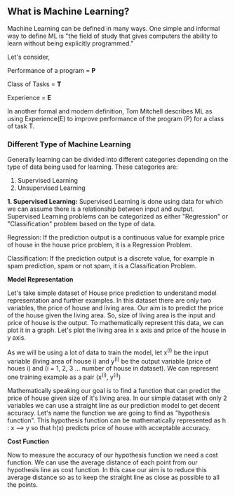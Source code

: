 
## What is Machine Learning?

Machine Learning can be defined in many ways. One simple and informal way to define ML is "the field of study that gives computers the ability to learn without being explicitly programmed."

Let's consider, 

Performance of a program = **P** 

Class of Tasks = **T** 

Experience = **E**

In another formal and modern definition, Tom Mitchell describes ML as using Experience(E) to improve performance of the program (P) for a class of task T.


### Different Type of Machine Learning

Generally learning can be divided into different categories depending on the type of data being used for learning. These categories are:
1. Supervised Learning
2. Unsupervised Learning


**1. Supervised Learning:**
Supervised Learning is done using data for which we can assume there is a relationship between input and output. Supervised Learning problems can be categorized as either "Regression" or "Classification" problem based on the type of data.  


Regression: If the prediction output is a continuous value for example price of house in the house price problem, it is a Regression Problem.

Classification: If the prediction output is a discrete value, for example in spam prediction, spam or not spam, it is a Classification Problem.


**Model Representation**


Let's take simple dataset of House price prediction to understand model representation and further examples. In this dataset there are only two variables, the price of house and living area. Our aim is to predict the price of the house given the living area. So, size of living area is the input and price of house is the output. To mathematically represent this data, we can plot it in a graph. Let's plot the living area in x axis and price of the house in y axis.

As we will be using a lot of data to train the model, let x<sup>(i)</sup> be the input variable (living area of house i) and y<sup>(i)</sup> be the output variable (price of houes i) and (i = 1, 2, 3 ... number of house in dataset). We can represent one training example as a pair (x<sup>(i)</sup>, y<sup>(i)</sup>)

Mathematically speaking our goal is to find a function that can predict the price of house given size of it's living area. In our simple dataset with only 2 variables we can use a straight line as our prediction model to get decent accuracy. Let's name the function we are going to find as "hypothesis function". This hypothesis function can be mathematically represented as h : x --> y so that h(x) predicts price of house with acceptable accuracy. 


**Cost Function**

Now to measure the accuracy of our hypothesis function we need a cost function. We can use the average distance of each point from our hypothesis line as cost function. In this case our aim is to reduce this average distance so as to keep the straight line as close as possible to all the points. ​

